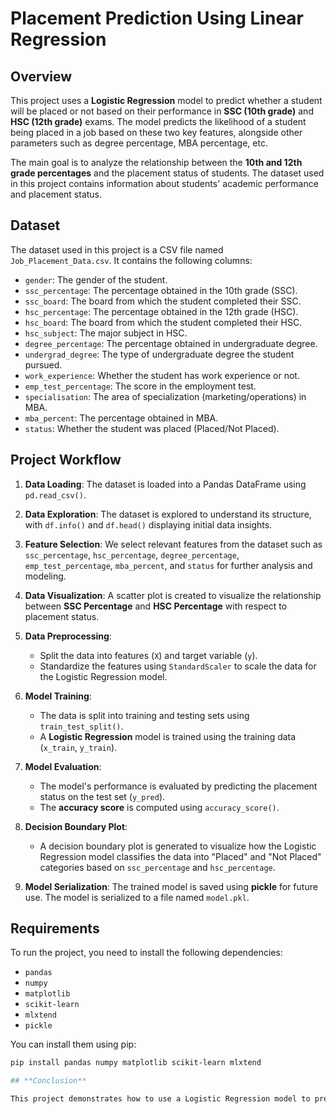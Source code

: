 # Placement Prediction Using Linear Regression

## Overview

This project uses a **Logistic Regression** model to predict whether a student will be placed or not based on their performance in **SSC (10th grade)** and **HSC (12th grade)** exams. The model predicts the likelihood of a student being placed in a job based on these two key features, alongside other parameters such as degree percentage, MBA percentage, etc.

The main goal is to analyze the relationship between the **10th and 12th grade percentages** and the placement status of students. The dataset used in this project contains information about students' academic performance and placement status.

## Dataset

The dataset used in this project is a CSV file named `Job_Placement_Data.csv`. It contains the following columns:
- `gender`: The gender of the student.
- `ssc_percentage`: The percentage obtained in the 10th grade (SSC).
- `ssc_board`: The board from which the student completed their SSC.
- `hsc_percentage`: The percentage obtained in the 12th grade (HSC).
- `hsc_board`: The board from which the student completed their HSC.
- `hsc_subject`: The major subject in HSC.
- `degree_percentage`: The percentage obtained in undergraduate degree.
- `undergrad_degree`: The type of undergraduate degree the student pursued.
- `work_experience`: Whether the student has work experience or not.
- `emp_test_percentage`: The score in the employment test.
- `specialisation`: The area of specialization (marketing/operations) in MBA.
- `mba_percent`: The percentage obtained in MBA.
- `status`: Whether the student was placed (Placed/Not Placed).

## Project Workflow

1. **Data Loading**:
   The dataset is loaded into a Pandas DataFrame using `pd.read_csv()`.

2. **Data Exploration**:
   The dataset is explored to understand its structure, with `df.info()` and `df.head()` displaying initial data insights.

3. **Feature Selection**:
   We select relevant features from the dataset such as `ssc_percentage`, `hsc_percentage`, `degree_percentage`, `emp_test_percentage`, `mba_percent`, and `status` for further analysis and modeling.

4. **Data Visualization**:
   A scatter plot is created to visualize the relationship between **SSC Percentage** and **HSC Percentage** with respect to placement status.

5. **Data Preprocessing**:
   - Split the data into features (`X`) and target variable (`y`).
   - Standardize the features using `StandardScaler` to scale the data for the Logistic Regression model.

6. **Model Training**:
   - The data is split into training and testing sets using `train_test_split()`.
   - A **Logistic Regression** model is trained using the training data (`x_train`, `y_train`).

7. **Model Evaluation**:
   - The model's performance is evaluated by predicting the placement status on the test set (`y_pred`).
   - The **accuracy score** is computed using `accuracy_score()`.

8. **Decision Boundary Plot**:
   - A decision boundary plot is generated to visualize how the Logistic Regression model classifies the data into "Placed" and "Not Placed" categories based on `ssc_percentage` and `hsc_percentage`.

9. **Model Serialization**:
   The trained model is saved using **pickle** for future use. The model is serialized to a file named `model.pkl`.

## Requirements

To run the project, you need to install the following dependencies:
- `pandas`
- `numpy`
- `matplotlib`
- `scikit-learn`
- `mlxtend`
- `pickle`

You can install them using pip:
```bash
pip install pandas numpy matplotlib scikit-learn mlxtend

## **Conclusion**

This project demonstrates how to use a Logistic Regression model to predict placement status based on students' academic performance. The process involves data loading, exploration, preprocessing, model training, evaluation, and saving the model for future predictions.

